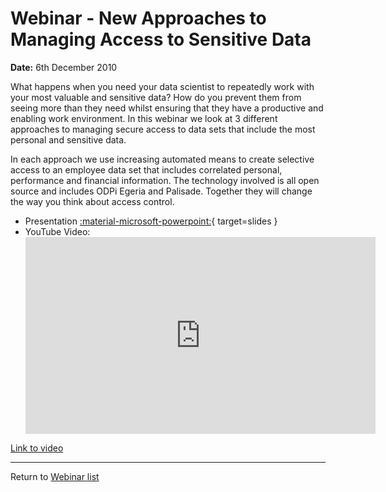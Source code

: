 <!-- SPDX-License-Identifier: CC-BY-4.0 -->
<!-- Copyright Contributors to the ODPi Egeria project 2020. -->

# Webinar - New Approaches to Managing Access to Sensitive Data 

**Date:** 6th December 2010

What happens when you need your data scientist to repeatedly work with your most valuable
and sensitive data?  How do you prevent them from seeing more than they need whilst ensuring
that they have a productive and enabling work environment.
In this webinar we look at 3 different approaches to managing secure access to data sets that include
the most personal and sensitive data.
 
In each approach we use increasing automated means to create selective access to an employee data set
that includes correlated personal, performance and financial information.
The technology involved is all open source and includes ODPi Egeria and Palisade.
Together they will change the way you think about access control.

* Presentation [:material-microsoft-powerpoint:](./Egeria-Palisade,%205th%20Dec%202019.pptx){ target=slides }
* YouTube Video:
    <div class="video-wrapper">
       <iframe width="560" height="315" src="https://www.youtube.com/embed/ESmEJxoqLWQ" title="YouTube video player" frameborder="0" allow="accelerometer; autoplay; clipboard-write; encrypted-media; gyroscope; picture-in-picture" allowfullscreen></iframe>
    </div>

[Link to video](https://www.youtube.com/watch?v=ESmEJxoqLWQ)

----
Return to [Webinar list](..)